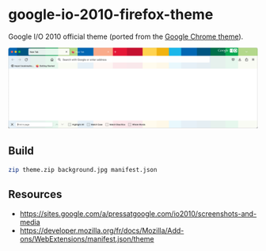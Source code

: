 # google-io-2010-firefox-theme

Google I/O 2010 official theme (ported from the [Google Chrome theme](https://chrome.google.com/webstore/detail/google-io-2010-theme-by-g/dmjnndnenamhhfibjlflphhpdagmlkne)).

![screenshot](screenshot.png)

## Build

```bash
zip theme.zip background.jpg manifest.json
```

## Resources

- <https://sites.google.com/a/pressatgoogle.com/io2010/screenshots-and-media>
- <https://developer.mozilla.org/fr/docs/Mozilla/Add-ons/WebExtensions/manifest.json/theme>
